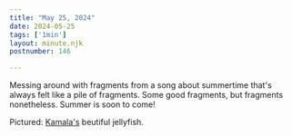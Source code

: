 ```yaml
---
title: "May 25, 2024"
date: 2024-05-25
tags: ['1min']
layout: minute.njk
postnumber: 146

---
```



Messing around with fragments from a song about summertime that's always felt like a pile of fragments. Some good fragments, but fragments nonetheless. Summer is soon to come!


Pictured: [Kamala's](http://www.kamaladolphinkingsley.com/) beutiful jellyfish.